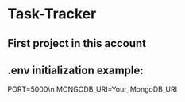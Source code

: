 # Task-Tracker
## First project in this account


## .env initialization example:
PORT=5000\n
MONGODB_URI=Your_MongoDB_URI
